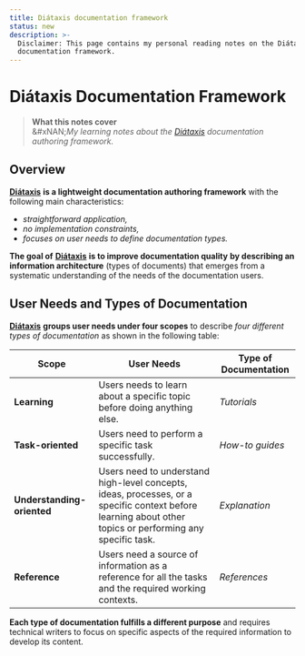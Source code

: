 ```yaml
---
title: Diátaxis documentation framework
status: new
description: >-
  Disclaimer: This page contains my personal reading notes on the Diátaxis
  documentation framework.
---
```


# Diátaxis Documentation Framework

> **What this notes cover**\
> &#xNAN;_&#x4D;y learning notes about the_ [_Diátaxis_](https://diataxis.fr/) _documentation authoring framework._

## Overview

[**Diátaxis**](https://diataxis.fr/) **is a lightweight documentation authoring framework** with the following main characteristics:

* _straightforward application,_
* _no implementation constraints,_&#x20;
* _focuses on user needs to define documentation types._

**The goal of** [**Diátaxis**](https://diataxis.fr/) **is to improve documentation quality** **by describing an information architecture** (types of documents) that emerges from a systematic understanding of the needs of the documentation users.

## User Needs and Types of Documentation

[**Diátaxis**](https://diataxis.fr/) **groups user needs under four scopes** to describe _four different types of documentation_ as shown in the following table:

| Scope                      | User Needs                                                                                                                                                | Type of Documentation |
| -------------------------- | --------------------------------------------------------------------------------------------------------------------------------------------------------- | --------------------- |
| **Learning**               | Users needs to learn about a specific topic before doing anything else.                                                                                   | _Tutorials_           |
| **Task-oriented**          | Users need to perform a specific task successfully.                                                                                                       | _How-to guides_       |
| **Understanding-oriented** | Users need to understand high-level concepts, ideas, processes, or a specific context before learning about other topics or performing any specific task. | _Explanation_         |
| **Reference**              | Users need a source of information as a reference for all the tasks and the required working contexts.                                                    | _References_          |

**Each type of documentation fulfills a different purpose** and requires technical writers to focus on specific aspects of the required information to develop its content.
